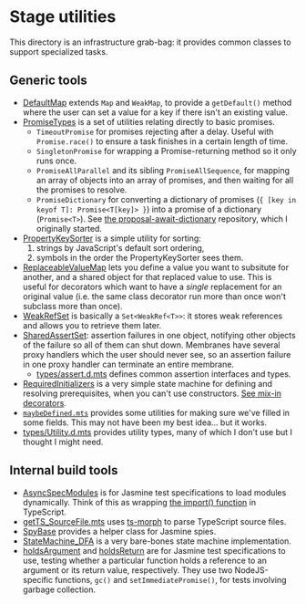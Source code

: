 # Stage utilities

This directory is an infrastructure grab-bag:  it provides common classes to support specialized tasks.

## Generic tools

- [DefaultMap](./source/DefaultMap.mts) extends `Map` and `WeakMap`, to provide a `getDefault()` method where the user can set a value for a key if there isn't an existing value.
- [PromiseTypes](./source/PromiseTypes.mts) is a set of utilities relating directly to basic promises.
  - `TimeoutPromise` for promises rejecting after a delay.  Useful with `Promise.race()` to ensure a task finishes in a certain length of time.
  - `SingletonPromise` for wrapping a Promise-returning method so it only runs once.
  - `PromiseAllParallel` and its sibling `PromiseAllSequence`, for mapping an array of objects into an array of promises, and then waiting for all the promises to resolve.
  - `PromiseDictionary` for converting a dictionary of promises (`{ [key in keyof T]: Promise<T[key]> }`) into a promise of a dictionary (`Promise<T>`).  See [the proposal-await-dictionary](https://github.com/tc39/proposal-await-dictionary) repository, which I originally started.
- [PropertyKeySorter](./source/PropertyKeySorter.mts) is a simple utility for sorting:
  1. strings by JavaScript's default sort ordering,
  2. symbols in the order the PropertyKeySorter sees them.
- [ReplaceableValueMap](./source/ReplaceableValueMap.mts) lets you define a value you want to subsitute for another, and a shared object for that replaced value to use.  This is useful for decorators which want to have a _single_ replacement for an original value (i.e. the same class decorator run more than once won't subclass more than once).
- [WeakRefSet](./source/WeakRefSet.mts) is basically a `Set<WeakRef<T>>`: it stores weak references and allows you to retrieve them later.
- [SharedAssertSet](./source/SharedAssertSet.mts): assertion failures in one object, notifying other objects of the failure so all of them can shut down.  Membranes have several proxy handlers which the user should never see, so an assertion failure in one proxy handler can terminate an entire membrane.
  - [types/assert.d.mts](./source/types/assert.d.mts) defines common assertion interfaces and types.
- [RequiredInitializers](./source/RequiredInitializers.mts) is a very simple state machine for defining and resolving prerequisites, when you can't use constructors.  [See mix-in decorators](../_02_mixin_decorators/README.md).
- [`maybeDefined.mts`](./source/maybeDefined.mts) provides some utilities for making sure we've filled in some fields.  This may not have been my best idea... but it works.
- [types/Utility.d.mts](./source/types/Utility.d.mts) provides utility types, many of which I don't use but I thought I might need.

## Internal build tools

- [AsyncSpecModules](./source/AsyncSpecModules.mts) is for Jasmine test specifications to load modules dynamically.  Think of this as wrapping [the import() function](https://developer.mozilla.org/en-US/docs/Web/JavaScript/Reference/Operators/import) in TypeScript.
- [getTS_SourceFile.mts](./source/getTS_SourceFile.mts) uses [ts-morph](https://ts-morph.com) to parse TypeScript source files.
- [SpyBase](./source/SpyBase.mts) provides a helper class for Jasmine spies.
- [StateMachine_DFA](./source/stateMachines/dfa-states.mts) is a very bare-bones state machine implementation.
- [holdsArgument](./source/gc/holdsArgument.mts) and [holdsReturn](./source/gc/holdsReturn.mts) are for Jasmine test specifications to use, testing whether a particular function holds a reference to an argument or its return value, respectively.  They use two NodeJS-specific functions, `gc()` and `setImmediatePromise()`, for tests involving garbage collection.
